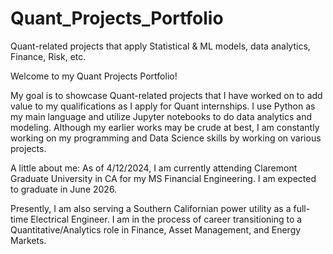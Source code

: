 # Quant_Projects_Portfolio
Quant-related projects that apply Statistical & ML models, data analytics, Finance, Risk, etc.

Welcome to my Quant Projects Portfolio!

My goal is to showcase Quant-related projects that I have worked on to add value to my qualifications as I apply for Quant internships. I use Python as my main language and utilize Jupyter notebooks to do data analytics and modeling. Although my earlier works may be crude at best, I am constantly working on my programming and Data Science skills by working on various projects.

A little about me:
As of 4/12/2024, I am currently attending Claremont Graduate University in CA for my MS Financial Engineering. I am expected to graduate in June 2026.

Presently, I am also serving a Southern Californian power utility as a full-time Electrical Engineer. I am in the process of career transitioning to a Quantitative/Analytics role in Finance, Asset Management, and Energy Markets.
